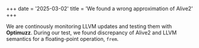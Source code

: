 +++
date = '2025-03-02'
title = 'We found a wrong approximation of Alive2'
+++

We are continously monitoring LLVM updates and testing them with **Optimuzz**.
During our test, we found discrepancy of Alive2 and LLVM semantics for a floating-point operation, `frem`.